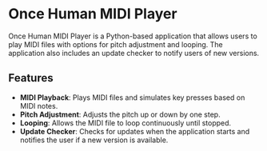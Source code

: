# Once Human MIDI Player

Once Human MIDI Player is a Python-based application that allows users to play MIDI files with options for pitch adjustment and looping. The application also includes an update checker to notify users of new versions.

## Features

- **MIDI Playback**: Plays MIDI files and simulates key presses based on MIDI notes.
- **Pitch Adjustment**: Adjusts the pitch up or down by one step.
- **Looping**: Allows the MIDI file to loop continuously until stopped.
- **Update Checker**: Checks for updates when the application starts and notifies the user if a new version is available.
